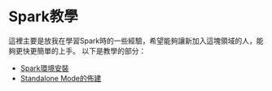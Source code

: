 # Spark教學
這裡主要是放我在學習Spark時的一些經驗，希望能夠讓新加入這塊領域的人，能夠更快更簡單的上手。
以下是教學的部分：
- [Spark環境安裝](/Install)
- [Standalone Mode的佈建](/Standalone)
